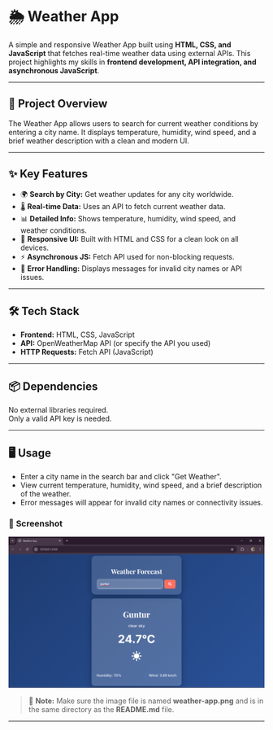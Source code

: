 # 🌦️ Weather App

A simple and responsive Weather App built using **HTML, CSS, and JavaScript** that fetches real-time weather data using external APIs. This project highlights my skills in **frontend development, API integration, and asynchronous JavaScript**.

---

## 📌 Project Overview

The Weather App allows users to search for current weather conditions by entering a city name. It displays temperature, humidity, wind speed, and a brief weather description with a clean and modern UI.

---

## ✨ Key Features

- 🌍 **Search by City:** Get weather updates for any city worldwide.  
- 🌡️ **Real-time Data:** Uses an API to fetch current weather data.  
- 📊 **Detailed Info:** Shows temperature, humidity, wind speed, and weather conditions.  
- 🎨 **Responsive UI:** Built with HTML and CSS for a clean look on all devices.  
- ⚡ **Asynchronous JS:** Fetch API used for non-blocking requests.  
- 🚫 **Error Handling:** Displays messages for invalid city names or API issues.  

---

## 🛠️ Tech Stack

- **Frontend:** HTML, CSS, JavaScript  
- **API:** OpenWeatherMap API (or specify the API you used)  
- **HTTP Requests:** Fetch API (JavaScript)  

---

## 📦 Dependencies

No external libraries required.  
Only a valid API key is needed.

---

## 🖥️ Usage

- Enter a city name in the search bar and click "Get Weather".  
- View current temperature, humidity, wind speed, and a brief description of the weather.  
- Error messages will appear for invalid city names or connectivity issues.  

### 🌟 **Screenshot**
![Weather App Screenshot](weather-app.png)  

> 🔄 **Note:** Make sure the image file is named **weather-app.png** and is in the same directory as the **README.md** file.  

---